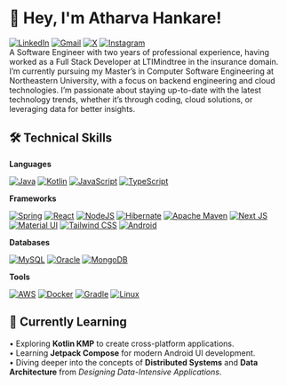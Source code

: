 # 👋 Hey, I'm Atharva Hankare!
[![LinkedIn](https://img.shields.io/badge/linkedin-%230077B5.svg?style=for-the-badge&logo=linkedin&logoColor=white)](https://www.linkedin.com/in/atharva-hankare/) 
[![Gmail](https://img.shields.io/badge/Mail-D14836?style=for-the-badge&logo=gmail&logoColor=white)](mailto:atharva.hankare09@gmail.com) 
[![X](https://img.shields.io/badge/X-%23000000.svg?style=for-the-badge&logo=X&logoColor=white)](https://x.com/AtharvaHankare) 
[![Instagram](https://img.shields.io/badge/Instagram-%23E4405F.svg?style=for-the-badge&logo=Instagram&logoColor=white)](https://www.instagram.com/atharvah09)
<br>
A Software Engineer with two years of professional experience, having worked as a Full Stack Developer at LTIMindtree in the insurance domain. I’m currently pursuing my Master’s in Computer Software Engineering at Northeastern University, with a focus on backend engineering and cloud technologies. I’m passionate about staying up-to-date with the latest technology trends, whether it’s through coding, cloud solutions, or leveraging data for better insights.

## 🛠️ Technical Skills
**Languages**

[![Java](https://img.shields.io/badge/java-%23ED8B00.svg?style=for-the-badge&logo=openjdk&logoColor=white)](https://docs.oracle.com/en/java/) [![Kotlin](https://img.shields.io/badge/kotlin-%237F52FF.svg?style=for-the-badge&logo=kotlin&logoColor=white)](https://kotlinlang.org/docs/home.html) [![JavaScript](https://img.shields.io/badge/javascript-%23323330.svg?style=for-the-badge&logo=javascript&logoColor=%23F7DF1E)](https://developer.mozilla.org/en-US/docs/Web/JavaScript)  [![TypeScript](https://img.shields.io/badge/typescript-%23007ACC.svg?style=for-the-badge&logo=typescript&logoColor=white)](https://www.typescriptlang.org/docs/)

**Frameworks**

[![Spring](https://img.shields.io/badge/spring-%236DB33F.svg?style=for-the-badge&logo=spring&logoColor=white)](https://docs.spring.io/spring-framework/docs/current/reference/html/) [![React](https://img.shields.io/badge/react-%2320232a.svg?style=for-the-badge&logo=react&logoColor=%2361DAFB)](https://reactjs.org/docs/getting-started.html) [![NodeJS](https://img.shields.io/badge/node.js-6DA55F?style=for-the-badge&logo=node.js&logoColor=white)](https://nodejs.org/en/docs/) [![Hibernate](https://img.shields.io/badge/Hibernate-59666C?style=for-the-badge&logo=Hibernate&logoColor=white)](https://hibernate.org/orm/documentation/) [![Apache Maven](https://img.shields.io/badge/Apache%20Maven-C71A36?style=for-the-badge&logo=Apache%20Maven&logoColor=white)](https://maven.apache.org/guides/) [![Next JS](https://img.shields.io/badge/Next-black?style=for-the-badge&logo=next.js&logoColor=white)](https://nextjs.org/docs) [![Material UI](https://img.shields.io/badge/Material%20UI-007FFF?style=for-the-badge&logo=mui&logoColor=white)](https://mui.com/material-ui/getting-started/overview/) [![Tailwind CSS](https://img.shields.io/badge/Tailwind%20CSS-06B6D4.svg?style=for-the-badge&logo=tailwind-css&logoColor=white)](https://tailwindcss.com/docs) [![Android](https://img.shields.io/badge/Android-3DDC84?style=for-the-badge&logo=android&logoColor=white)](https://developer.android.com/docs)

**Databases**

[![MySQL](https://img.shields.io/badge/mysql-4479A1.svg?style=for-the-badge&logo=mysql&logoColor=white)](https://dev.mysql.com/doc/)  [![Oracle](https://img.shields.io/badge/Oracle-F80000?style=for-the-badge&logo=oracle&logoColor=white)](https://docs.oracle.com/en/)  [![MongoDB](https://img.shields.io/badge/MongoDB-%234ea94b.svg?style=for-the-badge&logo=mongodb&logoColor=white)](https://www.mongodb.com/docs/)

**Tools**

[![AWS](https://img.shields.io/badge/AWS-%23FF9900.svg?style=for-the-badge&logo=amazon-aws&logoColor=white)](https://docs.aws.amazon.com/)  [![Docker](https://img.shields.io/badge/docker-%230db7ed.svg?style=for-the-badge&logo=docker&logoColor=white)](https://docs.docker.com/)  [![Gradle](https://img.shields.io/badge/Gradle-02303A.svg?style=for-the-badge&logo=Gradle&logoColor=white)](https://docs.gradle.org/current/userguide/userguide.html)  [![Linux](https://img.shields.io/badge/Linux-FCC624?style=for-the-badge&logo=linux&logoColor=black)](https://linux.die.net/)

## 🌱 Currently Learning
• Exploring **Kotlin KMP** to create cross-platform applications.
<br>
• Learning **Jetpack Compose** for modern Android UI development.
<br>
• Diving deeper into the concepts of **Distributed Systems** and **Data Architecture** from *Designing Data-Intensive Applications*.
